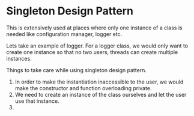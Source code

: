 # Singleton Design Pattern
This is extensively used at places where only one instance of a class is needed like configuration manager, logger etc.

Lets take an example of logger. For a logger class, we would only want to create one instance so that no two users, threads can create multiple instances.

Things to take care while using singleton design pattern.
1. In order to make the instantiation inaccessible to the user, we would make the constructor and function overloading private.
2. We need to create an instance of the class ourselves and let the user use that instance.
3. 
